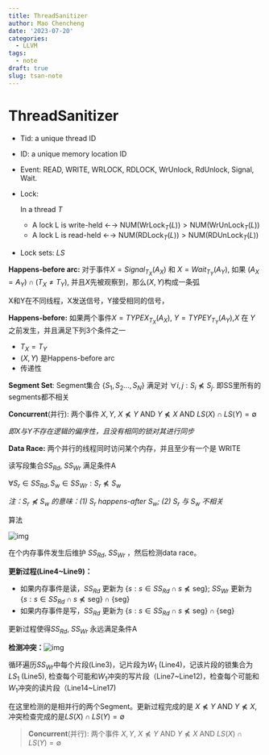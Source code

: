 ```yaml
---
title: ThreadSanitizer
author: Mao Chencheng
date: '2023-07-20'
categories:
  - LLVM
tags:
  - note
draft: true
slug: tsan-note
---
```


# ThreadSanitizer

- Tid: a unique thread ID

- ID: a unique memory location ID

- Event: READ, WRITE, WRLOCK, RDLOCK, WrUnlock, RdUnlock, Signal, Wait.

- Lock:

  In a thread $T$

  - A lock L is write-held ←→ $\text{NUM}(\text{WrLock}_T (L))> \text{NUM}(\text{WrUnLock}_T (L))$
  - A lock L is read-held ←→ $\text{NUM}(\text{RDLock}_T (L))> \text{NUM}(\text{RDUnLock}_T (L))$

- Lock sets: $LS$
 


**Happens-before arc:** 对于事件$X = Signal_{T_X}(A_X)$ 和 $X=Wait_{T_Y}(A_Y)$, 如果 $(A_X=A_Y) ∩ (T_X\neq T_Y)$, 并且$X$先被观察到，那么$(X,Y)$构成一条弧

X和Y在不同线程，X发送信号，Y接受相同的信号，

**Happens-before:** 如果两个事件$X=TYPEX_{T_X}(A_X)$, $Y=TYPEY_{T_Y}(A_Y)$,$X$ 在 $Y$ 之前发生，并且满足下列3个条件之一

- $T_X=T_Y$
- $(X,Y)$ 是Happens-before arc
- 传递性

**Segment Set**: Segment集合 $\{S_1,S_2...,S_N\}$ 满足对 $\forall i,j:S_i\not\preceq S_j$. 即SS里所有的segments都不相关

**Concurrent**(并行): 两个事件 $X,Y$, $X\not\preceq Y$ AND $Y\not\preceq X$ AND $LS(X)∩LS(Y)=\emptyset$

*即X与Y不存在逻辑的偏序性，且没有相同的锁对其进行同步*

**Data Race:** 两个并行的线程同时访问某个内存，并且至少有一个是 $\text{WRITE}$



读写段集合$SS_{Rd}$, $SS_{Wr}$ 满足条件A

$\forall S_r\in SS_{Rd},S_w\in SS_{Wr}:S_r\not\preceq S_w$

*注：$S_r\not\preceq S_w$ 的意味：(1) $S_r$ happens-after $S_w$; (2) $S_r$ 与 $S_w$ 不相关*



算法

![img](https://pic4.zhimg.com/80/v2-449d53eb7ce09ce48284d86999300f3f_1440w.webp)

在个内存事件发生后维护 $SS_{Rd}$, $SS_{Wr}$ ，然后检测data race。

**更新过程(Line4~Line9)：**

- 如果内存事件是读，$SS_{Rd}$ 更新为 $\{s:s\in SS_{Rd}∩ s\not\preceq \text{seg} \}$; $SS_{Wr}$ 更新为 $\{s:s\in SS_{Rd}∩ s\not\preceq \text{seg} \}∩ \{\text{seg}\}$
- 如果内存事件是写，$SS_{Rd}$ 更新为 $\{s:s\in SS_{Rd}∩ s\not\preceq \text{seg} \}∩\{\text{seg}\}$

更新过程使得$SS_{Rd}$, $SS_{Wr}$ 永远满足条件A

**检测冲突：**![img](https://pic4.zhimg.com/80/v2-eae33324acb54b57c78be189f108ed5b_1440w.webp)

循环遍历$SS_{Wr}$中每个片段(Line3)，记片段为$W_1$ (Line4)，记该片段的锁集合为$LS_1$ (Line5), 检查每个可能和$W_1$冲突的写片段（Line7\~Line12)，检查每个可能和$W_1$冲突的读片段（Line14~Line17)

在这里检测的是相并行的两个Segment。更新过程完成的是 $X\not\preceq Y$ AND $Y\not\preceq X$, 冲突检查完成的是$LS(X)∩LS(Y)=\emptyset$

> **Concurrent**(并行): 两个事件 $X,Y$, $X\not\preceq Y$ AND $Y\not\preceq X$ AND $LS(X)∩LS(Y)=\emptyset$
